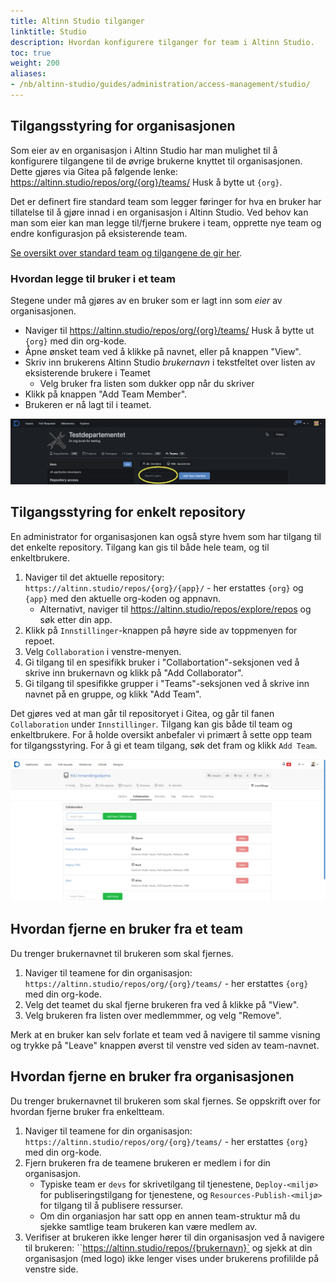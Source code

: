 ```yaml
---
title: Altinn Studio tilganger
linktitle: Studio
description: Hvordan konfigurere tilganger for team i Altinn Studio.
toc: true
weight: 200
aliases: 
- /nb/altinn-studio/guides/administration/access-management/studio/
---
```


## Tilgangsstyring for organisasjonen

Som eier av en organisasjon i Altinn Studio har man mulighet til å konfigurere tilgangene til de øvrige brukerne knyttet
til organisasjonen. Dette gjøres via Gitea på følgende lenke:
https://altinn.studio/repos/org/{org}/teams/ Husk å bytte ut `{org}`.

Det er definert fire standard team som legger føringer for hva en bruker har tillatelse til å gjøre innad i en
organisasjon i Altinn Studio. Ved behov kan man som eier kan man legge til/fjerne brukere i team, opprette nye team og
endre konfigurasjon på eksisterende team.

[Se oversikt over standard team og tilgangene de gir her](/nb/altinn-studio/v8/reference/access-management/studio/).

### Hvordan legge til bruker i et team
Stegene under må gjøres av en bruker som er lagt inn som _eier_ av organisasjonen.
- Naviger til https://altinn.studio/repos/org/{org}/teams/ Husk å bytte ut `{org}` med din org-kode.
- Åpne ønsket team ved å klikke på navnet, eller på knappen "View".
- Skriv inn brukerens Altinn Studio _brukernavn_ i tekstfeltet over listen av eksisterende brukere i Teamet
  - Velg bruker fra listen som dukker opp når du skriver
- Klikk på knappen "Add Team Member". 
- Brukeren er nå lagt til i teamet.

![Legg til bruker i et team](./access-management-team.png "Legg til bruker i et team")

## Tilgangsstyring for enkelt repository

En administrator for organisasjonen kan også styre hvem som har tilgang til det enkelte repository. Tilgang
kan gis til både hele team, og til enkeltbrukere.
1. Naviger til det aktuelle repository: `https://altinn.studio/repos/{org}/{app}/` - her erstattes 
    `{org}` og `{app}` med den aktuelle org-koden og appnavn.
    - Alternativt, naviger til https://altinn.studio/repos/explore/repos og søk etter din app.
2. Klikk på `Innstillinger`-knappen på høyre side av toppmenyen for repoet.
3. Velg `Collaboration` i venstre-menyen.
4. Gi tilgang til en spesifikk bruker i "Collabortation"-seksjonen ved å skrive inn brukernavn og klikk på "Add Collaborator".
5. Gi tilgang til spesifikke grupper i "Teams"-seksjonen ved å skrive inn navnet på en gruppe, og klikk "Add Team".

Det gjøres ved at man går til repositoryet i Gitea, og går til fanen `Collaboration` under `Innstillinger`.
Tilgang kan gis både til team og enkeltbrukere. For å holde oversikt anbefaler vi primært å sette opp
team for tilgangsstyring. For å gi et team tilgang, søk det fram og klikk `Add Team`.

![Styre tilgang på repository](access-management-repository.png "Styre tilgang til et enkelt repository")

## Hvordan fjerne en bruker fra et team
Du trenger brukernavnet til brukeren som skal fjernes.
1. Naviger til teamene for din organisasjon: `https://altinn.studio/repos/org/{org}/teams/` - her erstattes `{org}` med din org-kode.
2. Velg det teamet du skal fjerne brukeren fra ved å klikke på "View".
3. Velg brukeren fra listen over medlemmmer, og velg "Remove".

Merk at en bruker kan selv forlate et team ved å navigere til samme visning og trykke på "Leave" knappen øverst til venstre
ved siden av team-navnet.

## Hvordan fjerne en bruker fra organisasjonen
Du trenger brukernavnet til brukeren som skal fjernes. Se oppskrift over for hvordan fjerne bruker fra enkeltteam.
1. Naviger til teamene for din organisasjon: `https://altinn.studio/repos/org/{org}/teams/` - her erstattes `{org}` med din org-kode.
2. Fjern brukeren fra de teamene brukeren er medlem i for din organisasjon.
   - Typiske team er `devs` for skrivetilgang til tjenestene, `Deploy-<miljø>` for publiseringstilgang for tjenestene, og `Resources-Publish-<miljø>` for tilgang til å publisere ressurser.
   - Om din organiasjon har satt opp en annen team-struktur må du sjekke samtlige team brukeren kan være medlem av.
3. Verifiser at brukeren ikke lenger hører til din organisasjon ved å navigere til brukeren: ``https://altinn.studio/repos/{brukernavn}`
   og sjekk at din organisasjon (med logo) ikke lenger vises under brukerens profililde på venstre side.
